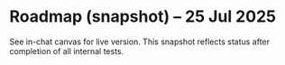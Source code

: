 # Roadmap (snapshot) – 25 Jul 2025

See in-chat canvas for live version. This snapshot reflects status after completion of all internal tests.